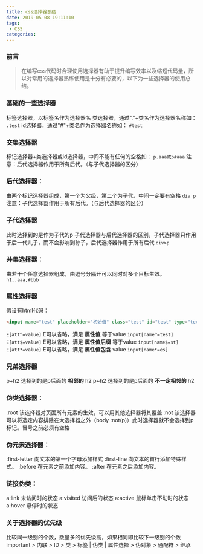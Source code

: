 ```yaml
---
title: css选择器总结
date: 2019-05-08 19:11:10
tags:
 - CSS
categories:
---
```

### 前言
> 在编写css代码时合理使用选择器有助于提升编写效率以及缩短代码量，所以对常用的选择器熟练使用是十分有必要的，以下为一些选择器的使用总结。
<!-- more -->
### 基础的一些选择器
标签选择器，以标签名作为选择器名
类选择器，通过"."+类名作为选择器名称如：
``.test``
id选择器，通过"#"+类名作为选择器名称如：
``#test``

### 交集选择器
标记选择器+类选择器或id选择器，中间不能有任何的空格如：
``p.aaa或p#aaa``
注意：后代选择器作用于所有后代。（与子代选择器的区分）


### 后代选择器：
由两个标记选择器组成，第一个为父级，第二个为子代，中间一定要有空格
``div p``
注意：子代选择器作用于所有后代。（与后代选择器的区分）

### 子代选择器
此时选择到的是作为子代的p 子代选择器与后代选择器的区别，子代选择器只作用于后一代儿子，而不会影响到孙子，后代选择器作用于所有后代
``
div>p
``

### 并集选择器：
由若干个任意选择器组成，由逗号分隔开可以同时对多个目标生效。
``h1,.aaa,#bbb``

### 属性选择器
假设有html代码：
```html
<input name="test" placeholder="初始值" class="test" id="test" type="text" value=""> 
```
``E[att^=value]`` E可以省略，满足  **属性值**      等于value
``input[name^=test]``
``E[att$=value]`` E可以省略，满足 **属性值后缀**   等于value
``input[name$=st]``
``E[att*=value]`` E可以省略，满足 **属性值包含**   value
``input[name*=es]``

### 兄弟选择器
p+h2 选择到的是p后面的   **相邻的**   h2
p~h2 选择到的是p后面的   **不一定相邻的**   h2

### 伪类选择器：
:root 该选择器对页面所有元素的生效，可以用其他选择器将其覆盖
:not   该选择器可以将选定内容排除在大选择器之外（body :not(p)）此时选择器就不会选择到p标记。冒号之前必须有空格


### 伪元素选择器：
:first-letter 	向文本的第一个字母添加样式
:first-line		向文本的首行添加特殊样式。
:before		在元素之前添加内容。
:after		在元素之后添加内容。

### 链接伪类：
a:link         未访问时的状态
a:visited    访问后的状态
a:active      鼠标单击不动时的状态
a:hover      悬停时的状态	

### 关于选择器的优先级
比较同一级别的个数，数量多的优先级高，如果相同即比较下一级别的个数
important > 内联 > ID > 类 > 标签 | 伪类 | 属性选择 > 伪对象 >  通配符 > 继承